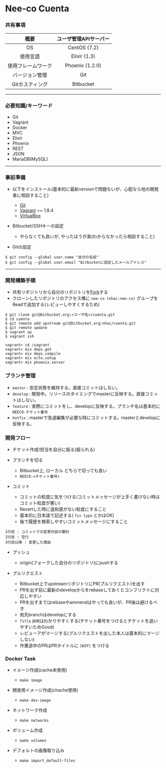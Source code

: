 # Nee-co Cuenta
### 共有事項
|         概要        |    ユーザ管理APIサーバー  |
|:-------------------:|:-------------------------:|
|          OS         |         CentOS (7.2)      |
|       使用言語      |         Elixir (1.3)      |
|  使用フレームワーク |       Phoenix (1.2.0)     |
|    バージョン管理   |             Git           |
|    Gitホスティング  |          Bitbucket        |

---

### 必要知識/キーワード
- Git
- Vagrant
- Docker
- MVC
- Elixir
- Phoenix
- REST
- JSON
- MariaDB(MySQL)

---

### 事前準備
- 以下をインストール(基本的に最新versionで問題ないが、心配なら他の開発者に相談すること)
    * [Git](http://git-scm.com/)
    * [Vagrant](https://www.vagrantup.com/downloads.html) >= 1.8.4
    * [VirtualBox](https://www.virtualbox.org/wiki/Downloads)

- Bitbucket/SSHキーの設定
    * やらなくても良いが, やったほうが楽(わからなかったら相談すること)

- Gitの設定

```
$ git config --global user.name "自分の名前"
$ git config --global user.email "Bitbucketに設定したメールアドレス"
```
---

### 開発構築手順
- 共有リポジトリから自分のリポジトリを[Fork](https://bitbucket.org/nhac/cuenta/fork)する
- クローンしたリポジトリのアクセス権に `nee-co (nhac:nee-co)` グループをReadで追加する(レビューしやすくするため)

```
$ git clone git@bitbucket.org:<ユーザ名>/cuenta.git
$ cd cuenta
$ git remote add upstream git@bitbucket.org:nhac/cuenta.git
$ git remote update
$ vagrant up
$ vagrant ssh
```
```
vagrant> cd /vagrant
vagrant> mix deps.get
vagrant> mix deps.compile
vagrant> mix ecto.setup
vagrant> mix phoenix.server
```

### ブランチ管理
- `master` : 安定状態を維持する。直接コミットはしない。
- `develop` : 開発中。リリースのタイミングでmasterに反映する。直接コミットはしない。
- `feature` : 実際にコミットをし、developに反映する。ブランチ名は基本的に `NEECO-チケット番号`
- `hotfix` : masterで急遽編集が必要な時にコミットする。masterとdevelopに反映する。

### 開発フロー

- チケット作成/担当を自分に振る(振られる)

- ブランチを切る
    * Bitbucket上, ローカル どちらで切っても良い
    * `NEECO-<チケット番号>`

- コミット
    * コミットの粒度に気をつける(コミットメッセージが上手く書けない時はコミット粒度が悪い)
    * Revertした時に違和感がない粒度にすること
    * 基本的に日本語で記述する( `fix typo` とかはOK)
    * 後で履歴を検索しやすいコミットメッセージにすること

```
1行目 : コミットでの変更内容の要約
2行目 : 空行
3行目以降 : 変更した理由
```

- プッシュ
    * origin(フォークした自分のリポジトリ)にpushする

- プルリクエスト
    * Bitbucket上でupstreamリポジトリにPR(プルリクエスト)を出す
    * PRを出す前に最新のdevelopからをrebaseしておくとコンフリクトに対応しやすい
    * PRを出すまではrebaseやammendはやっても良いが、PR後は避けるべき
    * 宛先branchはdevelopにする
    * `Title` `説明`はわかりやすくする(チケット番号をつけるとチケットを追いやすいためGood)
    * レビューアがマージする(プルリクエストを出した本人は基本的にマージしない)
    * 作業途中のPRはPRタイトルに `[WIP]` をつける

### Docker Task

* イメージ作成(cache未使用)
    + `make image`

* 開発用イメージ作成(chache使用)
    + `make dev-image`

* ネットワーク作成
    + `make networks`

* ボリューム作成
    + `make volumes`

* デフォルトの画像取り込み
    + `make import_default-files`
